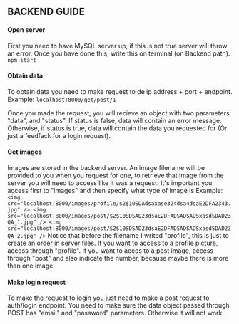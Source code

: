 ## BACKEND GUIDE
#### Open server
First you need to have MySQL server up, if this is not true server will throw an error. Once you have done this, write this on terminal (on Backend path).
``
npm start
``

#### Obtain data
To obtain data you need to make request to de ip address + port + endpoint. 
Example:  ``localhost:8000/get/post/1``

Once you made the request, you will recieve an object with two parameters: "data", and "status". If status is false, data will contain an error message. Otherwise, if status is true, data will contain the data you requested for (Or just a feedfack for a login request).

#### Get images
Images are stored in the backend server. An image filename will be provided to you when you request for one, to retrieve that image from the server you will need to access like it was a request. It's important you access first to "images" and then specify what type of image is Example:
``
<img src="localhost:8000/images/profile/$2$10SDAdsaxase324dsa4dsaE2DFA2343.jpg" />
<img src="localhost:8000/images/post/$2$10SDSAD23dsaE2DFADSADSADSxasdSDAD23QA_1.jpg" />
<img src="localhost:8000/images/post/$2$10SDSAD23dsaE2DFADSADSADSxasdSDAD23QA_2.jpg" />
``
Notice that before the filename I writed "profile", this is just to create an order in server files. If you want to access to a profile picture, access through "profile". If you want to acces to a post image, access through "post" and also indicate the number, because maybe there is more than one image.

#### Make login request
To make the request to login you just need to make a post request to auth/login endpoint. You need to make sure the data object passed through POST has "email" and "password" parameters. Otherwise it will not work.